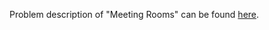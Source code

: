 Problem description of "Meeting Rooms" can be found [here](https://leetcode.com/problems/meeting-rooms/).
